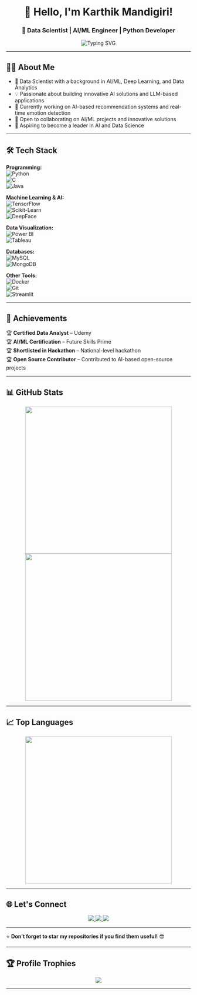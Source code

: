 <h1 align="center">👋 Hello, I'm Karthik Mandigiri!</h1>
<h3 align="center">🚀 Data Scientist | AI/ML Engineer | Python Developer</h3>

<p align="center">
  <img src="https://readme-typing-svg.herokuapp.com?font=Fira+Code&duration=4000&pause=500&color=F7F7F7&background=0D1117&center=true&vCenter=true&width=435&lines=Data+Science+%7C+Machine+Learning;AI+%7C+Deep+Learning+%7C+Python;Data+Visualization+%7C+Tableau+%7C+Power+BI;Fast+Learner+%7C+Team+Player;Passionate+about+AI+%26+Data+Science" alt="Typing SVG" />
</p>

---

## 👨‍💻 About Me  
- 🎯 Data Scientist with a background in AI/ML, Deep Learning, and Data Analytics  
- 💡 Passionate about building innovative AI solutions and LLM-based applications  
- 🌱 Currently working on AI-based recommendation systems and real-time emotion detection  
- 🚀 Open to collaborating on AI/ML projects and innovative solutions  
- 🎯 Aspiring to become a leader in AI and Data Science  

---

## 🛠️ Tech Stack  
**Programming:**  
![Python](https://img.shields.io/badge/Python-3776AB?style=flat&logo=python&logoColor=white)  
![C](https://img.shields.io/badge/C-A8B9CC?style=flat&logo=c&logoColor=white)  
![Java](https://img.shields.io/badge/Java-007396?style=flat&logo=java&logoColor=white)  

**Machine Learning & AI:**  
![TensorFlow](https://img.shields.io/badge/TensorFlow-FF6F00?style=flat&logo=tensorflow&logoColor=white)  
![Scikit-Learn](https://img.shields.io/badge/Scikit%20Learn-F7931E?style=flat&logo=scikit-learn&logoColor=white)  
![DeepFace](https://img.shields.io/badge/DeepFace-FF6F00?style=flat&logo=data:image/svg+xml;base64,...)  

**Data Visualization:**  
![Power BI](https://img.shields.io/badge/Power%20BI-F2C811?style=flat&logo=powerbi&logoColor=black)  
![Tableau](https://img.shields.io/badge/Tableau-E97627?style=flat&logo=tableau&logoColor=white)  

**Databases:**  
![MySQL](https://img.shields.io/badge/MySQL-4479A1?style=flat&logo=mysql&logoColor=white)  
![MongoDB](https://img.shields.io/badge/MongoDB-47A248?style=flat&logo=mongodb&logoColor=white)  

**Other Tools:**  
![Docker](https://img.shields.io/badge/Docker-2496ED?style=flat&logo=docker&logoColor=white)  
![Git](https://img.shields.io/badge/Git-F05032?style=flat&logo=git&logoColor=white)  
![Streamlit](https://img.shields.io/badge/Streamlit-FF4B4B?style=flat&logo=streamlit&logoColor=white)  

---

## 🌟 Achievements  
🏆 **Certified Data Analyst** – Udemy  
🏆 **AI/ML Certification** – Future Skills Prime  
🏆 **Shortlisted in Hackathon** – National-level hackathon  
🏆 **Open Source Contributor** – Contributed to AI-based open-source projects  

---

## 📊 GitHub Stats  
<p align="center">
  <img src="https://github-readme-stats.vercel.app/api?username=your-username&show_icons=true&theme=radical&count_private=true" width="400px"/>
  <img src="https://github-readme-streak-stats.herokuapp.com/?user=your-username&theme=radical" width="400px"/>
</p>

---

## 📈 Top Languages  
<p align="center">
  <img src="https://github-readme-stats.vercel.app/api/top-langs/?username=your-username&layout=compact&theme=radical" width="400px" />
</p>

---

## 🌐 Let's Connect  
<p align="center">
  <a href="https://linkedin.com/in/your-profile" target="_blank">
    <img src="https://img.shields.io/badge/LinkedIn-%230077B5.svg?style=flat&logo=linkedin&logoColor=white" />
  </a>
  <a href="mailto:your-email@example.com">
    <img src="https://img.shields.io/badge/Gmail-D14836?style=flat&logo=gmail&logoColor=white" />
  </a>
  <a href="https://twitter.com/your-profile" target="_blank">
    <img src="https://img.shields.io/badge/Twitter-%231DA1F2.svg?style=flat&logo=twitter&logoColor=white" />
  </a>
</p>

---

⭐️ **Don't forget to star my repositories if you find them useful!** 😎  

---

## 🏆 Profile Trophies  
<p align="center">
  <img src="https://github-profile-trophy.vercel.app/?username=your-username&theme=onedark&margin-w=15&margin-h=15"/>
</p>

---

